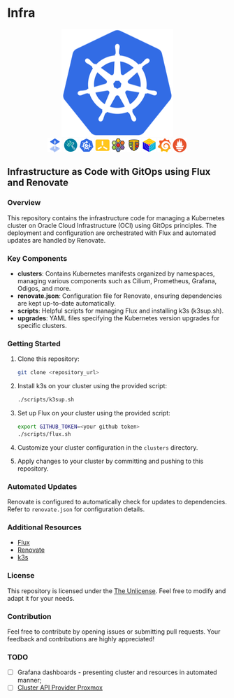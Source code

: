 # Infra

<p align="center">
  <img src="./resources/kubernetes.png" alt="Kubernetes" width="256px"/></br>
  <a href="http://fluxcd.io" target="_blank"><img src="./resources/flux.png" height="32px"></a>
  <a href="https://www.mend.io/renovate/" target="_blank"><img src="./resources/renovate.png" height="32px"></a>
  <a href="http://kured.dev" target="_blank"><img src="./resources/kured.png" height="32px"></a>
  <a href="http://k3s.io" target="_blank"><img src="./resources/k3s.png" height="32px"></a>
  <a href="http://cilium.io" target="_blank"><img src="./resources/cilium.png" height="32px"></a>
  <a href="http://tetragon.io" target="_blank"><img src="./resources/tetragon.png" height="32px"></a>
  <a href="https://trivy.dev" target="_blank"><img src="./resources/trivy.png" height="32px"></a>
  <a href="https://grafana.com/oss/grafana/" target="_blank"><img src="./resources/grafana.png" height="32px"></a>
  <a href="https://prometheus.io" target="_blank"><img src="./resources/prometheus.png" height="32px"></a>
</p>

## Infrastructure as Code with GitOps using Flux and Renovate

### Overview

This repository contains the infrastructure code for managing a Kubernetes cluster on Oracle Cloud Infrastructure (OCI) using GitOps principles. The deployment and configuration are orchestrated with Flux and automated updates are handled by Renovate.

### Key Components

- **clusters**: Contains Kubernetes manifests organized by namespaces, managing various components such as Cilium, Prometheus, Grafana, Odigos, and more.
- **renovate.json**: Configuration file for Renovate, ensuring dependencies are kept up-to-date automatically.
- **scripts**: Helpful scripts for managing Flux and installing k3s (k3sup.sh).
- **upgrades**: YAML files specifying the Kubernetes version upgrades for specific clusters.

### Getting Started

1. Clone this repository:

    ```bash
    git clone <repository_url>
    ```

3. Install k3s on your cluster using the provided script:

    ```bash
    ./scripts/k3sup.sh
    ```

3. Set up Flux on your cluster using the provided script:

    ```bash
    export GITHUB_TOKEN=<your github token>
    ./scripts/flux.sh
    ```

4. Customize your cluster configuration in the `clusters` directory.

5. Apply changes to your cluster by committing and pushing to this repository.

### Automated Updates

Renovate is configured to automatically check for updates to dependencies. Refer to `renovate.json` for configuration details.

### Additional Resources

- [Flux](https://toolkit.fluxcd.io/)
- [Renovate](https://docs.renovatebot.com/)
- [k3s](https://k3s.io/)

### License

This repository is licensed under the [The Unlicense](LICENSE). Feel free to modify and adapt it for your needs.

### Contribution

Feel free to contribute by opening issues or submitting pull requests. Your feedback and contributions are highly appreciated!

### TODO

- [ ] Grafana dashboards - presenting cluster and resources in automated manner;
- [ ] [Cluster API Provider Proxmox](https://github.com/sp-yduck/cluster-api-provider-proxmox)
